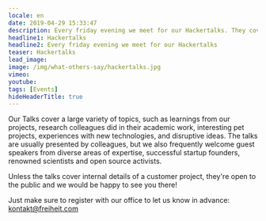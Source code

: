 ```yaml
---
locale: en
date: 2019-04-29 15:33:47
description: Every friday evening we meet for our Hackertalks. They cover a large variety of topics. 
headline1: Hackertalks
headline2: Every friday evening we meet for our Hackertalks
teaser: Hackertalks
lead_image:
image: /img/what-others-say/hackertalks.jpg
vimeo: 
youtube:
tags: [Events]
hideHeaderTitle: true
---
```


Our Talks cover a large variety
of topics, such as learnings from our projects, research colleagues
did in their academic work, interesting pet projects, experiences with
new technologies, and disruptive ideas. The talks are usually
presented by colleagues, but we also frequently welcome guest speakers
from diverse areas of expertise, successful startup founders, renowned
scientists and open source activists.

Unless the talks cover internal details of a customer project, they're
open to the public and we would be happy to see you there!

Just make sure to register with our office to let us know in advance:
<a href="mailto:kontakt@freiheit.com?subject=Registration%20for%20the%20Hackertalk&body=Dear%20office,%20I%20hereby%20register%20for%20the%20Hackertalk%20on%20dd.mm.yyyy.">kontakt@freiheit.com</a>



